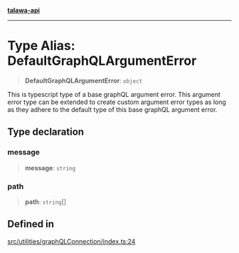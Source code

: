 [**talawa-api**](../../../README.md)

***

# Type Alias: DefaultGraphQLArgumentError

> **DefaultGraphQLArgumentError**: `object`

This is typescript type of a base graphQL argument error. This argument error type can be
extended to create custom argument error types as long as they adhere to the default type of
this base graphQL argument error.

## Type declaration

### message

> **message**: `string`

### path

> **path**: `string`[]

## Defined in

[src/utilities/graphQLConnection/index.ts:24](https://github.com/Suyash878/talawa-api/blob/e4413cec641a837926071678fed3c7f67234e31e/src/utilities/graphQLConnection/index.ts#L24)
